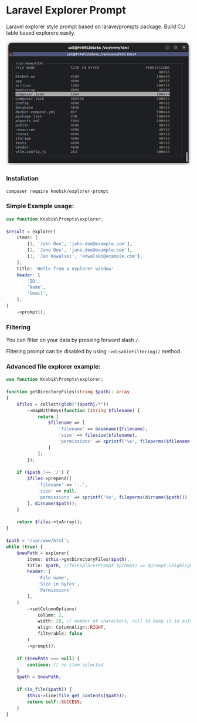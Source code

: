# Laravel Explorer Prompt

Laravel explorer style prompt based on larave/prompts package. Build CLI table based explorers easily.

<div style="text-align:center">
    <img src="img/files.png" />
</div>

### Installation

```shell
composer require knobik/explorer-prompt
```

### Simple Example usage:
```php
use function Knobik\Prompts\explorer;

$result = explorer(
    items: [
        [1, 'John Doe', 'john.doe@example.com'],
        [2, 'Jane Doe', 'jane.doe@example.com'],
        [3, 'Jan Kowalski', 'kowalski@example.com'],
    ],
    title: 'Hello from a explorer window'
    header: [
        'ID',
        'Name',
        'Email',
    ],
)
    ->prompt();
```

### Filtering
You can filter on your data by pressing forward slash `/`.

Filtering prompt can be disabled by using `->disableFiltering()` method.

### Advanced file explorer example:
```php
use function Knobik\Prompts\explorer;

function getDirectoryFiles(string $path): array
{
    $files = collect(glob("{$path}/*"))
        ->mapWithKeys(function (string $filename) {
            return [
                $filename => [
                    'filename' => basename($filename),
                    'size' => filesize($filename),
                    'permissions' => sprintf('%o', fileperms($filename)),
                ]
            ];
        });

    if ($path !== '/') {
        $files->prepend([
            'filename' => '..',
            'size' => null,
            'permissions' => sprintf('%o', fileperms(dirname($path)))
        ], dirname($path));
    }

    return $files->toArray();
}

$path = '/var/www/html';
while (true) {
    $newPath = explorer(
        items: $this->getDirectoryFiles($path),
        title: $path, //fn(ExplorerPrompt $prompt) => $prompt->highlighted,
        header: [
            'File name',
            'Size in bytes',
            'Permissions'
        ],
    )
        ->setColumnOptions(
            column: 2,
            width: 20, // number of characters, null to keep it in auto mode
            align: ColumnAlign::RIGHT,
            filterable: false 
        )
        ->prompt();

    if ($newPath === null) {
        continue; // no item selected
    }
    $path = $newPath;

    if (is_file($path)) {
        $this->line(file_get_contents($path));
        return self::SUCCESS;
    }
}
```
